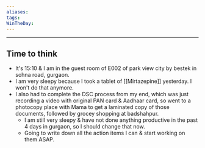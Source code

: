 ```yaml
---
aliases:
tags:
WinTheDay: 
---
```


---
## Time to think
- It's 15:10 & I am in the guest room of E002 of park view city by bestek in sohna road, gurgaon.
- I am very sleepy because I took a tablet of [[Mirtazepine]] yesterday. I won't do that anymore.
- I also had to complete the DSC process from my end, which was just recording a video with original PAN card & Aadhaar card, so went to a photocopy place with Mama to get a laminated copy of those documents, followed by grocey shopping at badshahpur.
	- I am still very sleepy & have not done anything productive in the past 4 days in gurgaon, so I should change that now.
	- Going to write down all the action items I can & start working on them ASAP.
